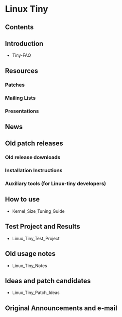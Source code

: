 # Linux Tiny
## Contents
## Introduction
* Tiny-FAQ
## Resources
### Patches
### Mailing Lists
### Presentations
## News
## Old patch releases
### Old release downloads
### Installation Instructions
### Auxiliary tools (for Linux-tiny developers)
## How to use
* Kernel_Size_Tuning_Guide
## Test Project and Results
* Linux_Tiny_Test_Project
## Old usage notes
* Linux_Tiny_Notes
## Ideas and patch candidates
* Linux_Tiny_Patch_Ideas
## Original Announcements and e-mail
